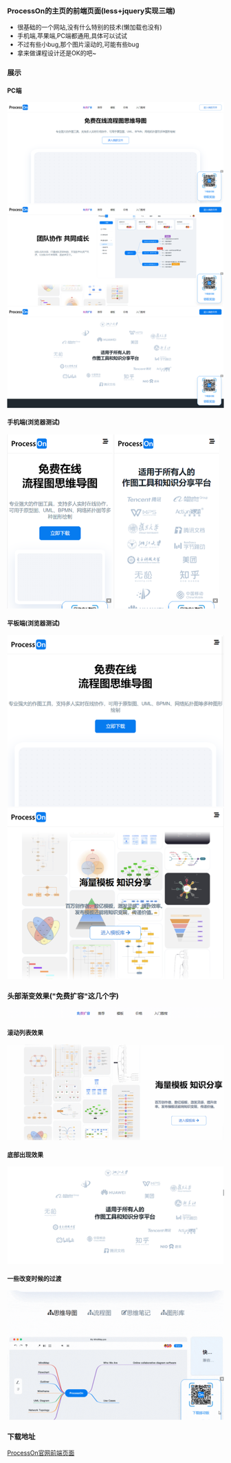 ### ProcessOn的主页的前端页面(less+jquery实现三端)

* 很基础的一个网站,没有什么特别的技术(懒加载也没有)
* 手机端,苹果端,PC端都通用,具体可以试试
* 不过有些小bug,那个图片滚动的,可能有些bug
* 拿来做课程设计还是OK的吧~

### 展示

#### PC端

<img src="README.assets/主页.png" style="zoom: 50%;" />

<img src="README.assets/主页1.png" style="zoom:50%;" />

<img src="README.assets/主页3.png" style="zoom:50%;" />

#### 手机端(浏览器测试)

<img src="README.assets/20220423144437.png" style="zoom:50%;" />

<img src="README.assets/20220423144500.png" style="zoom:50%;" />

#### 平板端(浏览器测试)

<img src="README.assets/20220423144535.png" style="zoom:50%;" />

<img src="README.assets/20220423144555.png" style="zoom:50%;" />

### 头部渐变效果("免费扩容"这几个字)

![](README.assets/slow.gif)

#### 滚动列表效果

<img src="README.assets/scroll2.gif" style="zoom:50%;" />

#### 底部出现效果

![](README.assets/showbottom.gif)

#### 一些改变时候的过渡

<img src="README.assets/slow20220423150040364202204231500566712.gif" style="zoom:50%;" />

### 下载地址

[ProcessOn官网前端页面](https://github.com/superBiuBiuMan/processon_html_project)

